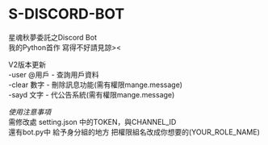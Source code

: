 # S-DISCORD-BOT

星魂秋夢委託之Discord Bot  
我的Python首作 寫得不好請見諒><  

V2版本更新  
-user @用戶 - 查詢用戶資料  
-clear 數字 - 刪除訊息功能(需有權限mange.message)  
-sayd 文字 - 代公告系統(需有權限mange.message)  

*使用注意事項*  
需修改處 setting.json 中的TOKEN，與CHANNEL_ID  
還有bot.py中 給予身分組的地方 把權限組名改成你想要的(YOUR_ROLE_NAME)  